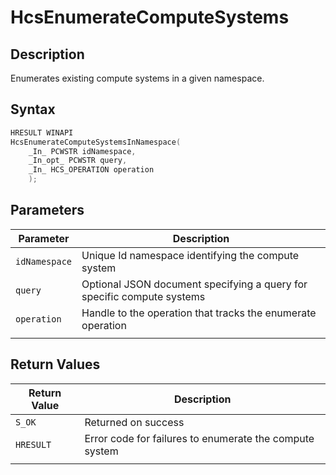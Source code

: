 # HcsEnumerateComputeSystems

## Description

Enumerates existing compute systems in a given namespace.

## Syntax

```cpp
HRESULT WINAPI
HcsEnumerateComputeSystemsInNamespace(
    _In_ PCWSTR idNamespace,
    _In_opt_ PCWSTR query,
    _In_ HCS_OPERATION operation
    );
```

## Parameters

|Parameter     |Description|
|---|---|
|`idNamespace`| Unique Id namespace identifying the compute system|
|`query`|Optional JSON document specifying a query for specific compute systems|
|`operation`| Handle to the operation that tracks the enumerate operation|
|    |    |

## Return Values

|Return Value | Description|
|---|---|
|`S_OK`|Returned on success|
|`HRESULT`|Error code for failures to enumerate the compute system|
|     |     |
